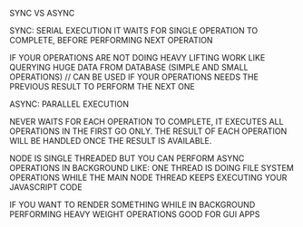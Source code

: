 SYNC VS ASYNC

SYNC:
  SERIAL EXECUTION
  IT WAITS FOR SINGLE OPERATION TO COMPLETE, BEFORE PERFORMING NEXT OPERATION

  IF YOUR OPERATIONS ARE NOT DOING HEAVY LIFTING WORK LIKE QUERYING HUGE DATA FROM DATABASE
  (SIMPLE AND SMALL OPERATIONS)
//  CAN BE USED IF YOUR OPERATIONS NEEDS THE PREVIOUS RESULT TO PERFORM THE NEXT ONE

ASYNC:
  PARALLEL EXECUTION

NEVER WAITS FOR EACH OPERATION TO COMPLETE, IT EXECUTES ALL OPERATIONS IN THE FIRST GO ONLY.
THE RESULT OF EACH OPERATION WILL BE HANDLED ONCE THE RESULT IS AVAILABLE.

NODE IS SINGLE THREADED BUT YOU CAN PERFORM ASYNC OPERATIONS IN BACKGROUND LIKE:
  ONE THREAD IS DOING FILE SYSTEM OPERATIONS WHILE THE MAIN NODE THREAD KEEPS EXECUTING YOUR JAVASCRIPT CODE

IF YOU WANT TO RENDER SOMETHING WHILE IN BACKGROUND PERFORMING HEAVY WEIGHT OPERATIONS 
GOOD FOR GUI APPS